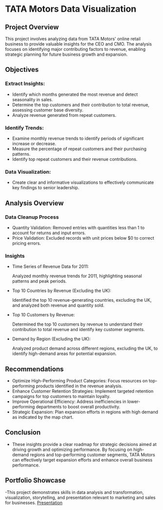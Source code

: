 # TATA Motors Data Visualization
## Project Overview
This project involves analyzing data from TATA Motors' online retail business to provide valuable insights for the CEO and CMO. The analysis focuses on identifying major contributing factors to revenue, enabling strategic planning for future business growth and expansion.

## Objectives
### Extract Insights:
- Identify which months generated the most revenue and detect seasonality in sales.
- Determine the top customers and their contribution to total revenue, assessing customer base diversity.
- Analyze revenue generated from repeat customers.

### Identify Trends:
- Examine monthly revenue trends to identify periods of significant increase or decrease.
- Measure the percentage of repeat customers and their purchasing patterns.
- Identify top repeat customers and their revenue contributions.

### Data Visualization:
- Create clear and informative visualizations to effectively communicate key findings to senior leadership.

## Analysis Overview
### Data Cleanup Process
- Quantity Validation: Removed entries with quantities less than 1 to account for returns and input errors.
- Price Validation: Excluded records with unit prices below $0 to correct pricing errors.

### Insights
- Time Series of Revenue Data for 2011:

  Analyzed monthly revenue trends for 2011, highlighting seasonal patterns and peak periods.
- Top 10 Countries by Revenue (Excluding the UK):

  Identified the top 10 revenue-generating countries, excluding the UK, and analyzed both revenue and quantity sold.
- Top 10 Customers by Revenue:

  Determined the top 10 customers by revenue to understand their contribution to total revenue and identify key customer segments.
-  Demand by Region (Excluding the UK):

   Analyzed product demand across different regions, excluding the UK, to identify high-demand areas for potential expansion.

## Recommendations
- Optimize High-Performing Product Categories: Focus resources on top-performing products identified in the revenue analysis.
- Enhance Customer Retention Strategies: Implement targeted retention campaigns for top customers to maintain loyalty.
- Improve Operational Efficiency: Address inefficiencies in lower-performing departments to boost overall productivity.
- Strategic Expansion: Plan expansion efforts in regions with high demand as indicated by the map chart.

## Conclusion
- These insights provide a clear roadmap for strategic decisions aimed at driving growth and optimizing performance. By focusing on high-demand regions and top-performing customer segments, TATA Motors can effectively target expansion efforts and enhance overall business performance.

## Portfolio Showcase
-This project demonstrates skills in data analysis and transformation, visualization, storytelling, and presentation relevant to marketing and sales for businesses.
[Presentation](https://drive.google.com/file/d/1I4Hx6UNnSoV1OJMLTV-zu1utko2e24JQ/view?usp=sharing)
